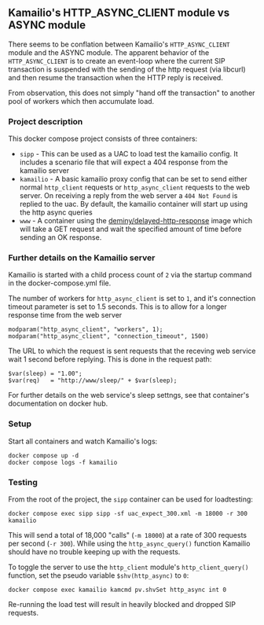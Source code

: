 ## Kamailio's HTTP\_ASYNC\_CLIENT module vs ASYNC module

There seems to be conflation between Kamailio's `HTTP_ASYNC_CLIENT` module
and the ASYNC module.  The apparent behavior of the `HTTP_ASYNC_CLIENT` is to
create an event-loop where the current SIP transaction is suspended with the
sending of the http request (via libcurl) and then resume the transaction when
the HTTP reply is received.

From observation, this does not simply "hand off the transaction" to another
pool of workers which then accumulate load.



### Project description

This docker compose project consists of three containers:

- `sipp` - This can be used as a UAC to load test the kamailio config.  It
includes a scenario file that will expect a 404 response from the kamailio
server
- `kamailio` - A basic kamailio proxy config that can be set to send either
normal `http_client` requests or `http_async_client` requests to the web
server. On receiving a reply from the web server a `404 Not Found` is
replied to the uac. By default, the kamailio container will start up using
the http async queries
- `www` - A container using the [deminy/delayed-http-response](https://registry.hub.docker.com/r/deminy/delayed-http-response)
image which will take a GET request and wait the specified amount of time
before sending an OK response.


### Further details on the Kamailio server
Kamailio is started with a child process count of `2` via the startup command
in the docker-compose.yml file.

The number of workers for `http_async_client` is set  to `1`, and it's
connection timeout parameter is set to 1.5 seconds. This is to allow for a
longer response time from the web server
```
modparam("http_async_client", "workers", 1);
modparam("http_async_client", "connection_timeout", 1500)
```

The URL to which the request is sent requests that the receving web service
wait 1 second before replying.  This is done in the request path:
```
$var(sleep) = "1.00";
$var(req)   = "http://www/sleep/" + $var(sleep);
```

For further details on the web service's sleep settngs, see that container's
documentation on docker hub.


### Setup

Start all containers and watch Kamailio's logs:
```
docker compose up -d
docker compose logs -f kamailio
```



### Testing
From the root of the project, the `sipp` container can be used for loadtesting:
```
docker compose exec sipp sipp -sf uac_expect_300.xml -m 18000 -r 300 kamailio
```

This will send a total of 18,000 "calls" (`-m 18000`) at a rate of 300
requests per second (`-r 300`).  While using the `http_async_query()`
function Kamailio should have no trouble keeping up with the requests.


To toggle the server to use the `http_client` module's `http_client_query()`
function, set the pseudo variable `$shv(http_async)` to `0`:
```
docker compose exec kamailio kamcmd pv.shvSet http_async int 0
```

Re-running the load test will result in heavily blocked and dropped SIP
requests.
